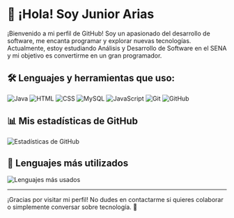 # 👋 ¡Hola! Soy Junior Arias

¡Bienvenido a mi perfil de GitHub! Soy un apasionado del desarrollo de software, me encanta programar y explorar nuevas tecnologías. Actualmente, estoy estudiando Análisis y Desarrollo de Software en el SENA y mi objetivo es convertirme en un gran programador.

## 🛠️ Lenguajes y herramientas que uso:

![Java](https://img.shields.io/badge/Java-ED8B00?style=for-the-badge&logo=java&logoColor=white)
![HTML](https://img.shields.io/badge/HTML5-E34F26?style=for-the-badge&logo=html5&logoColor=white)
![CSS](https://img.shields.io/badge/CSS3-1572B6?style=for-the-badge&logo=css3&logoColor=white)
![MySQL](https://img.shields.io/badge/MySQL-005C84?style=for-the-badge&logo=mysql&logoColor=white)
![JavaScript](https://img.shields.io/badge/JavaScript-F7DF1E?style=for-the-badge&logo=javascript&logoColor=black)
![Git](https://img.shields.io/badge/Git-F05032?style=for-the-badge&logo=git&logoColor=white)
![GitHub](https://img.shields.io/badge/GitHub-181717?style=for-the-badge&logo=github&logoColor=white)

## 📊 Mis estadísticas de GitHub
![Estadísticas de GitHub](https://github-readme-stats.vercel.app/api?username=JuniorArias02&show_icons=true&theme=radical)

## 🌟 Lenguajes más utilizados
![Lenguajes más usados](https://github-readme-stats.vercel.app/api/top-langs/?username=JuniorArias02&layout=compact&theme=radical)

---

¡Gracias por visitar mi perfil! No dudes en contactarme si quieres colaborar o simplemente conversar sobre tecnología. 🚀
